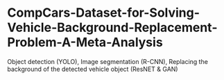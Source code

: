 # CompCars-Dataset-for-Solving-Vehicle-Background-Replacement-Problem-A-Meta-Analysis
Object detection (YOLO), Image segmentation (R-CNN), Replacing the background of the detected vehicle object (ResNET &amp; GAN)
